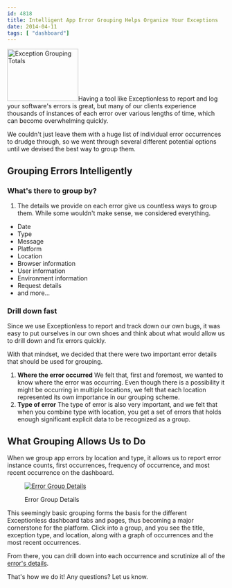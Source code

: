 ```yaml
---
id: 4818
title: Intelligent App Error Grouping Helps Organize Your Exceptions
date: 2014-04-11
tags: [ "dashboard"]
---
```

<img loading="lazy" class="alignright size-full wp-image-4831" alt="Exception Grouping Totals" src="/assets/img/news/thumbnail.png" width="164" height="120" data-id="4831" />Having a tool like Exceptionless to report and log your software's errors is great, but many of our clients experience thousands of instances of each error over various lengths of time, which can become overwhelming quickly.

We couldn't just leave them with a huge list of individual error occurrences to drudge through, so we went through several different potential options until we devised the best way to group them.<!--more-->

## Grouping Errors Intelligently

### What's there to group by?

  1. The details we provide on each error give us countless ways to group them. While some wouldn't make sense, we considered everything.

* Date
* Type
* Message
* Platform
* Location
* Browser information
* User information
* Environment information
* Request details
* and more...

### Drill down fast

Since we use Exceptionless to report and track down our own bugs, it was easy to put ourselves in our own shoes and think about what would allow us to drill down and fix errors quickly.

With that mindset, we decided that there were two important error details that should be used for grouping.

  1. **Where the error occurred**
    We felt that, first and foremost, we wanted to know where the error was occurring. Even though there is a possibility it might be occurring in multiple locations, we felt that each location represented its own importance in our grouping scheme.
  2. **Type of error**
    The type of error is also very important, and we felt that when you combine type with location, you get a set of errors that holds enough significant explicit data to be recognized as a group.

## What Grouping Allows Us to Do

When we group app errors by location and type, it allows us to report error instance counts, first occurrences, frequency of occurrence, and most recent occurrence on the dashboard.<figure id="attachment_4823" class="thumbnail wp-caption alignleft" style="width: 150px">

[![Error Group Details](/assets/img/news/dashboard-home-150x150.png)](/assets/group-details.png)<figcaption class="caption wp-caption-text">Error Group Details</figcaption></figure>

<div style="clear: both;">
</div>

This seemingly basic grouping forms the basis for the different Exceptionless dashboard tabs and pages, thus becoming a major cornerstone for the platform. Click into a group, and you see the title, exception type, and location, along with a graph of occurrences and the most recent occurrences.

From there, you can drill down into each occurrence and scrutinize all of the [error's details](/whats-included-exceptionless-detailed-error-reports/ "Error Report Details").

That's how we do it! Any questions? Let us know.
